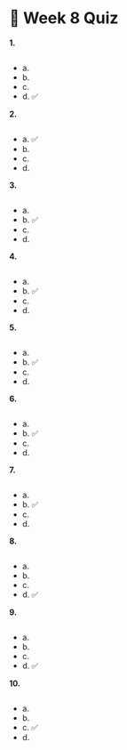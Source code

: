 # 📌 Week 8 Quiz

**1.**

<img src="https://storage.googleapis.com/swayam-node1-production.appspot.com/assets/img/noc22_cs47/w8q1n.PNG" alt="">

- a.  
- b.  
- c.   
- d.  ✅

**2.**

<img src="https://storage.googleapis.com/swayam-node1-production.appspot.com/assets/img/noc22_cs47/w8q2n.PNG" alt="">

- a.  ✅
- b.  
- c.  
- d.  

**3.**

<img src="https://storage.googleapis.com/swayam-node1-production.appspot.com/assets/img/noc22_cs47/w8q3.PNG" alt="">

- a.  
- b.  ✅
- c.  
- d.  


**4.**

<img src="https://storage.googleapis.com/swayam-node1-production.appspot.com/assets/img/noc22_cs47/w8q4.PNG" alt="">

- a.  
- b.  ✅
- c.  
- d.  

**5.**

<img src="https://storage.googleapis.com/swayam-node1-production.appspot.com/assets/img/noc22_cs47/w8q5.PNG" alt="">

- a.  
- b.  ✅
- c.  
- d.  

**6.**

<img src="https://storage.googleapis.com/swayam-node1-production.appspot.com/assets/img/noc22_cs47/w8q6.PNG" alt="">

- a.  
- b.  ✅
- c.  
- d.  

**7.**

<img src="https://storage.googleapis.com/swayam-node1-production.appspot.com/assets/img/noc22_cs47/w8q7.PNG" alt="">

- a.  
- b.  ✅
- c.  
- d.  

**8.**

<img src="https://storage.googleapis.com/swayam-node1-production.appspot.com/assets/img/noc22_cs47/w8q8.PNG" alt="">

- a.  
- b.  
- c.  
- d.  ✅

**9.**

<img src="https://storage.googleapis.com/swayam-node1-production.appspot.com/assets/img/noc22_cs47/w8q9.PNG" alt="">

- a.  
- b.  
- c.  
- d.  ✅

**10.**

<img src="https://storage.googleapis.com/swayam-node1-production.appspot.com/assets/img/noc22_cs47/w8q10.PNG" alt="">

- a.  
- b.  
- c.  ✅
- d.  
